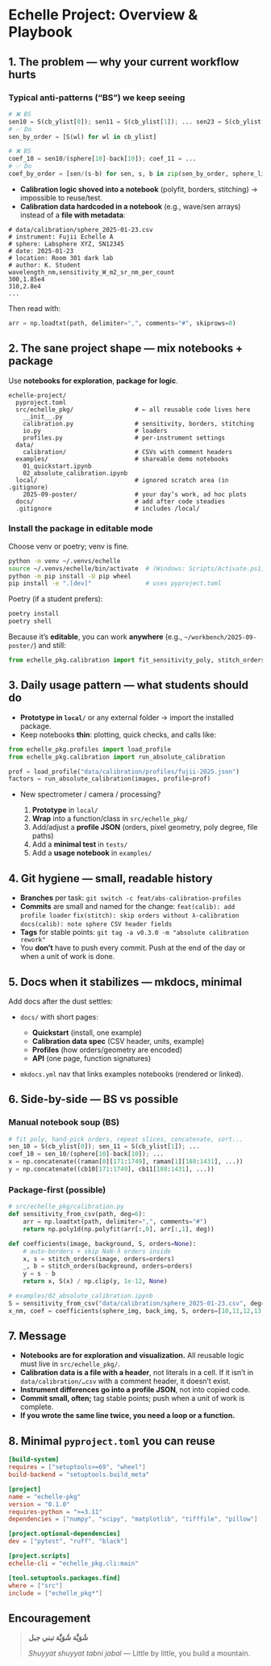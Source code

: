 # Echelle Project: Overview & Playbook

## 1. The problem — why your current workflow hurts

### Typical anti-patterns (“BS”) we keep seeing

```python
# ❌ BS
sen10 = S(cb_ylist[0]); sen11 = S(cb_ylist[1]); ... sen23 = S(cb_ylist[13])
# ✅ Do
sen_by_order = [S(wl) for wl in cb_ylist]
```

```python
# ❌ BS
coef_10 = sen10/(sphere[10]-back[10]); coef_11 = ...
# ✅ Do
coef_by_order = [sen/(s-b) for sen, s, b in zip(sen_by_order, sphere_list, back_list)]
```

* **Calibration logic shoved into a notebook** (polyfit, borders, stitching) → impossible to reuse/test.
* **Calibration data hardcoded in a notebook** (e.g., wave/sen arrays) instead of a **file with metadata**:

```text
# data/calibration/sphere_2025-01-23.csv
# instrument: Fujii Echelle A
# sphere: Labsphere XYZ, SN12345
# date: 2025-01-23
# location: Room 301 dark lab
# author: K. Student
wavelength_nm,sensitivity_W_m2_sr_nm_per_count
300,1.85e4
310,2.8e4
...
```

Then read with:

```python
arr = np.loadtxt(path, delimiter=",", comments="#", skiprows=0)
```

## 2. The sane project shape — mix notebooks + package

Use **notebooks for exploration**, **package for logic**.

```text
echelle-project/
  pyproject.toml
  src/echelle_pkg/                 # ← all reusable code lives here
    __init__.py
    calibration.py                 # sensitivity, borders, stitching
    io.py                          # loaders
    profiles.py                    # per-instrument settings
  data/
    calibration/                   # CSVs with comment headers
  examples/                        # shareable demo notebooks
    01_quickstart.ipynb
    02_absolute_calibration.ipynb
  local/                           # ignored scratch area (in .gitignore)
    2025-09-poster/                # your day’s work, ad hoc plots
  docs/                            # add after code steadies
  .gitignore                       # includes /local/
```

### Install the package in editable mode

Choose venv or poetry; venv is fine.

```bash
python -m venv ~/.venvs/echelle
source ~/.venvs/echelle/bin/activate  # (Windows: Scripts/Activate.ps1)
python -m pip install -U pip wheel
pip install -e ".[dev]"               # uses pyproject.toml
```

Poetry (if a student prefers):

```bash
poetry install
poetry shell
```

Because it’s **editable**, you can work **anywhere** (e.g., `~/workbench/2025-09-poster/`) and still:

```python
from echelle_pkg.calibration import fit_sensitivity_poly, stitch_orders
```

## 3. Daily usage pattern — what students should do

* **Prototype in `local/`** or any external folder → import the installed package.
* Keep notebooks **thin**: plotting, quick checks, and calls like:

```python
from echelle_pkg.profiles import load_profile
from echelle_pkg.calibration import run_absolute_calibration

prof = load_profile("data/calibration/profiles/fujii-2025.json")
factors = run_absolute_calibration(images, profile=prof)
```

* New spectrometer / camera / processing?

  1. **Prototype** in `local/`
  2. **Wrap** into a function/class in `src/echelle_pkg/`
  3. Add/adjust a **profile JSON** (orders, pixel geometry, poly degree, file paths)
  4. Add a **minimal test** in `tests/`
  5. Add a **usage notebook** in `examples/`

## 4. Git hygiene — small, readable history

* **Branches** per task:
  `git switch -c feat/abs-calibration-profiles`
* **Commits** are small and named for the change:
  `feat(calib): add profile loader`
  `fix(stitch): skip orders without λ-calibration`
  `docs(calib): note sphere CSV header fields`
* **Tags** for stable points:
  `git tag -a v0.3.0 -m "absolute calibration rework"`
* You **don’t** have to push every commit. Push at the end of the day or when a unit of work is done.

## 5. Docs when it stabilizes — mkdocs, minimal

Add docs after the dust settles:

* `docs/` with short pages:

  * **Quickstart** (install, one example)
  * **Calibration data spec** (CSV header, units, example)
  * **Profiles** (how orders/geometry are encoded)
  * **API** (one page, function signatures)
* `mkdocs.yml` nav that links examples notebooks (rendered or linked).

## 6. Side-by-side — BS vs possible

### Manual notebook soup (BS)

```python
# fit poly, hand-pick orders, repeat slices, concatenate, sort...
sen_10 = S(cb_ylist[0]); sen_11 = S(cb_ylist[1]); ...
coef_10 = sen_10/(sphere[10]-back[10]); ...
x = np.concatenate((raman[0][171:1749], raman[1][188:1431], ...))
y = np.concatenate((cb10[171:1749], cb11[188:1431], ...))
```

### Package-first (possible)

```python
# src/echelle_pkg/calibration.py
def sensitivity_from_csv(path, deg=6):
    arr = np.loadtxt(path, delimiter=",", comments="#")
    return np.poly1d(np.polyfit(arr[:,0], arr[:,1], deg))

def coefficients(image, background, S, orders=None):
    # auto-borders + skip NaN-λ orders inside
    x, s = stitch_orders(image, orders=orders)
    _, b = stitch_orders(background, orders=orders)
    y = s - b
    return x, S(x) / np.clip(y, 1e-12, None)

# examples/02_absolute_calibration.ipynb
S = sensitivity_from_csv("data/calibration/sphere_2025-01-23.csv", deg=6)
x_nm, coef = coefficients(sphere_img, back_img, S, orders=[10,11,12,13,14,15,16,17,18,19,20,21,22])
```

## 7. Message

* **Notebooks are for exploration and visualization.**
  All reusable logic must live in `src/echelle_pkg/`.
* **Calibration data is a file with a header**, not literals in a cell.
  If it isn’t in `data/calibration/…csv` with a comment header, it doesn’t exist.
* **Instrument differences go into a profile JSON**, not into copied code.
* **Commit small, often;** tag stable points; push when a unit of work is complete.
* **If you wrote the same line twice, you need a loop or a function.**

## 8. Minimal `pyproject.toml` you can reuse

```toml
[build-system]
requires = ["setuptools>=69", "wheel"]
build-backend = "setuptools.build_meta"

[project]
name = "echelle-pkg"
version = "0.1.0"
requires-python = ">=3.11"
dependencies = ["numpy", "scipy", "matplotlib", "tifffile", "pillow"]

[project.optional-dependencies]
dev = ["pytest", "ruff", "black"]

[project.scripts]
echelle-cli = "echelle_pkg.cli:main"

[tool.setuptools.packages.find]
where = ["src"]
include = ["echelle_pkg*"]
```

## Encouragement

> **شُوَيَّة شُوَيَّة تبني جبل**
> 
> *Shuyyat shuyyat tabni jabal* — Little by little, you build a mountain.
